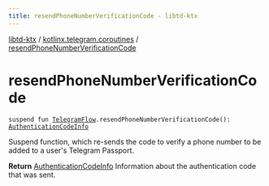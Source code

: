 ```yaml
---
title: resendPhoneNumberVerificationCode - libtd-ktx
---
```


[libtd-ktx](../index.html) / [kotlinx.telegram.coroutines](index.html) / [resendPhoneNumberVerificationCode](./resend-phone-number-verification-code.html)

# resendPhoneNumberVerificationCode

`suspend fun `[`TelegramFlow`](../kotlinx.telegram.core/-telegram-flow/index.html)`.resendPhoneNumberVerificationCode(): `[`AuthenticationCodeInfo`](https://tdlibx.github.io/td/docs/org/drinkless/td/libcore/telegram/TdApi.AuthenticationCodeInfo.html)

Suspend function, which re-sends the code to verify a phone number to be added to a user's
Telegram Passport.

**Return**
[AuthenticationCodeInfo](https://tdlibx.github.io/td/docs/org/drinkless/td/libcore/telegram/TdApi.AuthenticationCodeInfo.html) Information about the authentication code that was sent.


